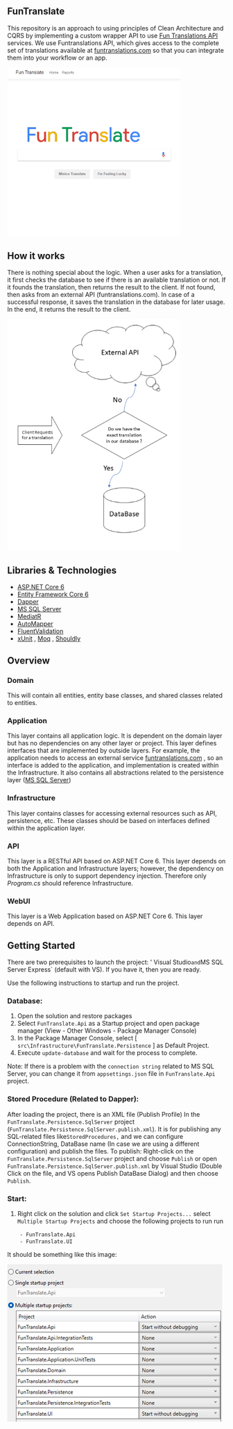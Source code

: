 ## FunTranslate

This repository is an approach to using principles of Clean Architecture and CQRS by implementing a custom wrapper API to use [Fun Translations API](https://funtranslations.com/) services.
We use Funtranslations API, which gives access to the complete set of translations available at [funtranslations.com](https://funtranslations.com/) so that you can integrate them into your workflow or an app.

<img src="docs/funtranslate.png" width="400"/>

## How it works

There is nothing special about the logic. When a user asks for a translation, it first checks the database to see if there is an available translation or not. If it founds the translation, then returns the result to the client. If not found, then asks from an external API (funtranslations.com). In case of a successful response, it saves the translation in the database for later usage. In the end, it returns the result to the client.

<img src="docs/howitworks.png" width="400"/>

## Libraries & Technologies
- [ASP.NET Core 6](https://docs.microsoft.com/en-us/aspnet/core/introduction-to-aspnet-core?view=aspnetcore-6.0)
- [Entity Framework Core 6](https://docs.microsoft.com/en-us/ef/core/)
- [Dapper](https://github.com/DapperLib/Dapper)
- [MS SQL Server](https://www.microsoft.com/en-us/sql-server/sql-server-downloads)
- [MediatR](https://github.com/jbogard/MediatR)
- [AutoMapper](https://automapper.org/)
- [FluentValidation](https://fluentvalidation.net/)
- [xUnit](https://github.com/xunit/xunit) , [Moq](https://github.com/moq) , [Shouldly](https://github.com/shouldly/shouldly)

## Overview

### Domain

This will contain all entities, entity base classes, and shared classes related to entities.

### Application

This layer contains all application logic. It is dependent on the domain layer but has no dependencies on any other layer or project. This layer defines interfaces that are implemented by outside layers. For example, the application needs to access an external service [funtranslations.com](https://funtranslations.com/) , so an interface is added to the application, and implementation is created within the Infrastructure. It also contains all abstractions related to the persistence layer ([MS SQL Server](https://www.microsoft.com/en-us/sql-server/sql-server-downloads))

### Infrastructure

This layer contains classes for accessing external resources such as API, persistence, etc. These classes should be based on interfaces defined within the application layer.

### API
This layer is a RESTful API based on ASP.NET Core 6. This layer depends on both the Application and Infrastructure layers; however, the dependency on Infrastructure is only to support dependency injection. Therefore only *Program.cs* should reference Infrastructure.

### WebUI

This layer is a Web Application based on ASP.NET Core 6. This layer depends on API.

## Getting Started

There are two prerequisites to launch the project: ' Visual Studio` and `MS SQL Server Express` (default with VS). If you have it, then you are ready.

Use the following instructions to startup and run the project.

### Database:
1. Open the solution and restore packages
2. Select `FunTranslate.Api` as a Startup project and open package manager (View - Other Windows - Package Manager Console)
3. In the Package Manager Console, select [ `src\Infrastructure\FunTranslate.Persistence` ] as Default Project.
4. Execute `update-database` and wait for the process to complete.

Note: If there is a problem with the `connection string` related to MS SQL Server, you can change it from `appsettings.json` file in `FunTranslate.Api` project.

### Stored Procedure (Related to Dapper): 
After loading the project, there is an XML file (Publish Profile) In the `FunTranslate.Persistence.SqlServer` project (`FunTranslate.Persistence.SqlServer.publish.xml`). It is for publishing any SQL-related files like`StoredProcedures,` and we can configure ConnectionString, DataBase name (In case we are using a different configuration) and publish the files.
To publish: Right-click on the `FunTranslate.Persistence.SqlServer` project and choose `Publish` or open `FunTranslate.Persistence.SqlServer.publish.xml` by Visual Studio (Double Click on the file, and VS opens Publish DataBase Dialog) and then choose `Publish`.

### Start:

1. Right click on the solution and click `Set Startup Projects...` select `Multiple Startup Projects` and choose the following projects to run run
```
    - FunTranslate.Api
    - FunTranslate.UI
```

It should be something like this image:

<img src="docs/multiproject.png" />

